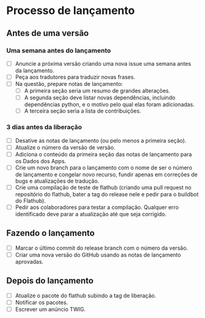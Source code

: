 # Processo de lançamento

## Antes de uma versão

### Uma semana antes do lançamento
- [ ] Anuncie a próxima versão criando uma nova issue uma semana antes da lançamento.
- [ ] Peça aos tradutores para traduzir novas frases.
- [ ] Na questão, prepare notas de lançamento:
  - [ ] A primeira seção seria um resumo de grandes alterações.
  - [ ] A segunda seção deve listar novas dependências, incluindo dependências python, e o motivo pelo qual elas foram adicionadas.
  - [ ] A terceira seção seria a lista de contribuições.

### 3 dias antes da liberação
- [ ] Desative as notas de lançamento (ou pelo menos a primeira seção).
- [ ] Atualize o número da versão de versão.
- [ ] Adiciona o conteúdo da primeira seção das notas de lançamento para os Dados dos Apps.
- [ ] Crie um novo branch para o lançamento com o nome de ser o número de lançamento e congelar novo recurso, fundir apenas em correções de bugs e atualizações de tradução.
- [ ] Crie uma compilação de teste de flathub (criando uma pull request no repositório do flathub, bater a tag do release nele e pedir para o buildbot do Flathub).
- [ ] Pedir aos colaboradores para testar a compilação. Qualquer erro identificado deve parar a atualização até que seja corrigido.

## Fazendo o lançamento
- [ ] Marcar o último commit do release branch com o número da versão.
- [ ] Criar uma nova versão do GitHub usando as notas de lançamento aprovadas.

## Depois do lançamento
- [ ] Atualize o pacote do flathub subindo a tag de liberação.
- [ ] Notificar os pacotes.
- [ ] Escrever um anúncio TWIG.
